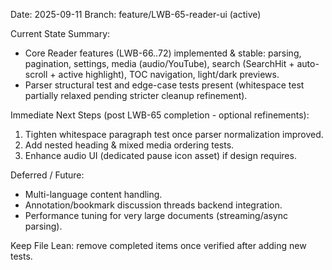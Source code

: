 Date: 2025-09-11
Branch: feature/LWB-65-reader-ui (active)

Current State Summary:
- Core Reader features (LWB-66..72) implemented & stable: parsing, pagination, settings, media (audio/YouTube), search (SearchHit + auto-scroll + active highlight), TOC navigation, light/dark previews.
- Parser structural test and edge-case tests present (whitespace test partially relaxed pending stricter cleanup refinement).

Immediate Next Steps (post LWB-65 completion - optional refinements):
1. Tighten whitespace paragraph test once parser normalization improved.
2. Add nested heading & mixed media ordering tests.
3. Enhance audio UI (dedicated pause icon asset) if design requires.

Deferred / Future:
- Multi-language content handling.
- Annotation/bookmark discussion threads backend integration.
- Performance tuning for very large documents (streaming/async parsing).

Keep File Lean: remove completed items once verified after adding new tests.
